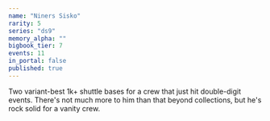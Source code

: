 ```yaml
---
name: "Niners Sisko"
rarity: 5
series: "ds9"
memory_alpha: ""
bigbook_tier: 7
events: 11
in_portal: false
published: true
---
```


Two variant-best 1k+ shuttle bases for a crew that just hit double-digit events. There's not much more to him than that beyond collections, but he's rock solid for a vanity crew.
